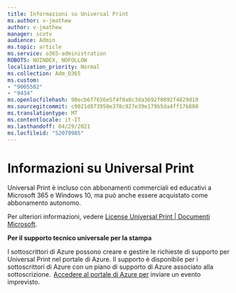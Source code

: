 ```yaml
---
title: Informazioni su Universal Print
ms.author: v-jmathew
author: v-jmathew
manager: scotv
audience: Admin
ms.topic: article
ms.service: o365-administration
ROBOTS: NOINDEX, NOFOLLOW
localization_priority: Normal
ms.collection: Adm_O365
ms.custom:
- "9005502"
- "9434"
ms.openlocfilehash: 90ecb6f7656e5f4f0a8c3da3692f0892f4829d10
ms.sourcegitcommit: c9021d873950e378c927e39e179b5da4ff17b880
ms.translationtype: MT
ms.contentlocale: it-IT
ms.lasthandoff: 04/29/2021
ms.locfileid: "52079985"
---
```

# <a name="about-universal-print"></a>Informazioni su Universal Print

Universal Print è incluso con abbonamenti commerciali ed educativi a Microsoft 365 e Windows 10, ma può anche essere acquistato come abbonamento autonomo.

Per ulteriori informazioni, vedere [License Universal Print | Documenti Microsoft](https://docs.microsoft.com/universal-print/fundamentals/universal-print-license).

**Per il supporto tecnico universale per la stampa**

I sottoscrittori di Azure possono creare e gestire le richieste di supporto per Universal Print nel portale di Azure. Il supporto è disponibile per i sottoscrittori di Azure con un piano di supporto di Azure associato alla sottoscrizione.  [Accedere al portale di Azure per](https://ms.portal.azure.com/#blade/Microsoft_Azure_Support/HelpAndSupportBlade/newsupportrequest) inviare un evento imprevisto.